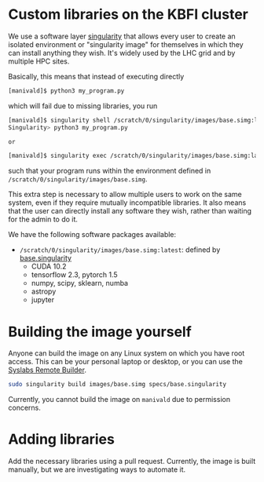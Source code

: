 # Custom libraries on the KBFI cluster

We use a software layer [singularity](https://sylabs.io/singularity/) that allows every user to create an isolated environment or "singularity image" for themselves in which they can install anything they wish. It's widely used by the LHC grid and by multiple HPC sites.

Basically, this means that instead of executing directly

``` bash
[manivald]$ python3 my_program.py
```

which will fail due to missing libraries, you run

```bash
[manivald]$ singularity shell /scratch/0/singularity/images/base.simg:latest
Singularity> python3 my_program.py

or

[manivald]$ singularity exec /scratch/0/singularity/images/base.simg:latest python3 my_program.py
```

such that your program runs within the environment defined in `/scratch/0/singularity/images/base.simg`.

This extra step is necessary to allow multiple users to work on the same system, even if they require mutually incompatible libraries. It also means that the user can directly install any software they wish, rather than waiting for the admin to do it.

We have the following software packages available:
- `/scratch/0/singularity/images/base.simg:latest`: defined by [base.singularity](specs/base.singularity)
  - CUDA 10.2
  - tensorflow 2.3, pytorch 1.5
  - numpy, scipy, sklearn, numba
  - astropy
  - jupyter

# Building the image yourself

Anyone can build the image on any Linux system on which you have root access. This can be your personal laptop or desktop, or you can use the [Syslabs Remote Builder](https://cloud.sylabs.io/builder).

```bash
sudo singularity build images/base.simg specs/base.singularity
```

Currently, you cannot build the image on `manivald` due to permission concerns.

# Adding libraries

Add the necessary libraries using a pull request. Currently, the image is built manually, but we are investigating ways to automate it.
